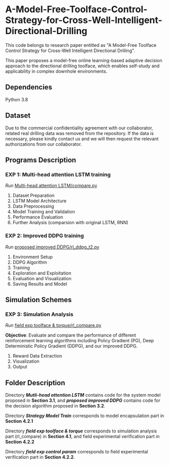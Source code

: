 # A-Model-Free-Toolface-Control-Strategy-for-Cross-Well-Intelligent-Directional-Drilling
This code belongs to research paper entitled as "A Model-Free Toolface Control Strategy for Cross-Well Intelligent Directional Drilling".

This paper proposes a model-free online learning-based adaptive decision approach to the directional drilling toolface, which enables self-study and applicability in complex downhole environments.

## Dependencies
Python 3.8

## Dataset
Due to the commercial confidentiality agreement with our collaborator, related real drilling data was removed from the repository. If the data is necessary, please kindly contact us and we will then request the relevant authorizations from our collaborator.

## Programs Description
### EXP 1: Multi-head attention LSTM training
*Run* [Multi-head attention LSTM/compare.py](https://github.com/AshenOne22/A-Model-Free-Toolface-Control-Strategy-for-Cross-Well-Intelligent-Directional-Drilling/blob/main/Mutli-head%20attention%20LSTM/compare.py)
1. Dataset Preparation
2. LSTM Model Architecture
3. Data Preprocessing
4. Model Training and Validation
5. Performance Evaluation
6. Further Analysis (comparsion with original LSTM, RNN)

### EXP 2: Improved DDPG training
*Run* [proposed improved DDPG/rl_ddpg_t2.py](https://github.com/AshenOne22/A-Model-Free-Toolface-Control-Strategy-for-Cross-Well-Intelligent-Directional-Drilling/blob/main/proposed%20improved%20DDPG/rl_ddpg_t2.py)
1. Environment Setup
2. DDPG Algorithm
3. Training
4. Exploration and Exploitation
5. Evaluation and Visualization
6. Saving Results and Model

## Simulation Schemes
### EXP 3: Simulation Analysis
*Run* [field exp toolface & torque/rl_compare.py](https://github.com/AshenOne22/A-Model-Free-Toolface-Control-Strategy-for-Cross-Well-Intelligent-Directional-Drilling/blob/main/field%20exp%20toolface%20%26%20torque/rl_compare.py)

**Objective**: Evaluate and compare the performance of different reinforcement learning algorithms including Policy Gradient (PG), Deep Deterministic Policy Gradient (DDPG), and our improved DDPG.
1. Reward Data Extraction
2. Visualization
3. Output

## Folder Description
Directory ***Mutli-head attention LSTM*** contains code for the system model proposed in **Section 3.1**, and ***proposed improved DDPG*** contains code for the decision algorithm proposed in **Section 3.2**.

Directory ***Strategy Model Train*** corresponds to model encapsulation part in **Section 4.2.1**

Directory ***field exp toolface & torque*** corresponds to simulation analysis part (rl_compare) in **Section 4.1**, and field experimental verification part in **Section 4.2.2**

Directory ***field exp control param*** corresponds to field experimental verification part in **Section 4.2.2**.



